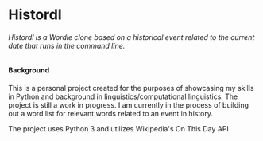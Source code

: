 # Histordl
###### Histordl is a Wordle clone based on a historical event related to the current date that runs in the command line. 

#### Background
This is a personal project created for the purposes of showcasing my skills in Python and background in linguistics/computational linguistics. 
The project is still a work in progress. I am currently in the process of building out a word list for relevant words related to an event in history. 

The project uses Python 3 and utilizes Wikipedia's On This Day API
